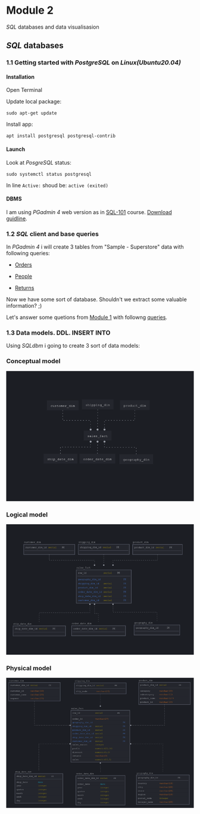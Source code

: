 # Module 2

_SQL_ databases and data visualisasion

## _SQL_ databases

### 1.1 Getting started with _PostgreSQL_ on _Linux(Ubuntu20.04)_

#### Installation

Open Terminal

Update local package:

```
sudo apt-get update
```

Install app:

```
apt install postgresql postgresql-contrib
```

#### Launch

Look at _PosgreSQL_ status:
```
sudo systemctl status postgresql
```
In line `Active:` shoud be: `active (exited)
`   
#### DBMS

I am using _PGadmin 4_ web version as in [SQL-101](https://www.youtube.com/watch?v=jP2dsNqXeYU&list=PLg5SS_4L6LYuE4z-3BgLYGkZrs-cF4Tep&index=3) course.
[Download guidline](https://www.pgadmin.org/download/pgadmin-4-apt/).

### 1.2 _SQL_ client and base queries

In _PGadmin 4_ i will create 3 tables from "Sample - Superstore" data with following queries:

- [Orders](https://github.com/Vainane/DE-101/blob/main/Module%202/orders.sql)

- [People](https://github.com/Vainane/DE-101/blob/main/Module%202/people.sql)

- [Returns](https://github.com/Vainane/DE-101/blob/main/Module%202/returns.sql)

Now we have some sort of database. Shouldn't we extract some valuable information? ;)

Let's answer some quetions from [Module 1](https://github.com/Data-Learn/data-engineering/tree/master/DE-101%20Modules/Module01/DE%20-%20101%20Lab%201.1#%D0%B0%D0%BD%D0%B0%D0%BB%D0%B8%D1%82%D0%B8%D0%BA%D0%B0-%D0%B2-excel) with followng [queries](https://github.com/Vainane/DE-101/blob/main/Module%202/queries.sql).

### 1.3 Data models. DDL. INSERT INTO

Using _SQLdbm_ i going to create 3 sort of data models:

### Conceptual model

![Conceptual.png](https://github.com/Vainane/DE-101/blob/main/Module%202/conceptual.png)

### Logical model

![Logical.png](https://github.com/Vainane/DE-101/blob/main/Module%202/logical.png)

### Physical model

![Physical.png](https://github.com/Vainane/DE-101/blob/main/Module%202/physical.png)
